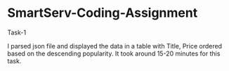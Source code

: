 # SmartServ-Coding-Assignment
Task-1

I parsed json file and displayed the data in a table  with Title, Price ordered based on the descending popularity.
It took around 15-20 minutes for this task.
